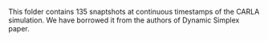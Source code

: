 This folder contains 135 snaptshots at continuous timestamps of the CARLA simulation. We have borrowed it from the authors of Dynamic Simplex paper.
